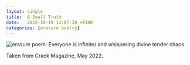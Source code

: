 ```yaml
---
layout: single
title:  A Small Truth
date:   2022-10-19 13:07:30 +0100
categories: [erasure poetry]
---
```


<img src="https://www.davidralphlewis.co.uk/assets/images/articles/2022/truth.jpeg" alt="erasure poem: Everyone is infinite/ and whispering divine tender chaos" title="Not just now, but always." class="responsive"><br>

Taken from Crack Magazine, May 2022.
